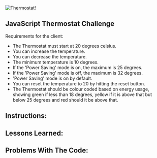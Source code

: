 ![Thermostat!](http://energysquad.com/sites/default/files/automation-thumbnail-icons/automation-thermostats-icon.png)

JavaScript Thermostat Challenge
--

Requirements for the client:

- The Thermostat must start at 20 degrees celsius.
- You can increase the temperature.
- You can decrease the temperature.
- The minimum temperature is 10 degrees.
- If the 'Power Saving' mode is on, the maximum is 25 degrees.
- If the 'Power Saving' mode is off, the maximum is 32 degrees.
- 'Power Saving' mode is on by default.
- You can reset the temperature to 20 by hitting the reset button.
- The Thermostat should be colour coded based on energy usage, showing green if less than 18 degrees, yellow if it is above that but below 25 degrees and red should it be above that.


Instructions:
--


Lessons Learned:
--


Problems With The Code:
--
